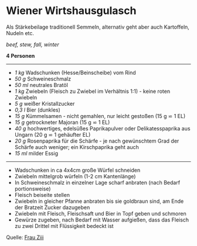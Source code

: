 # Wiener Wirtshausgulasch

Als Stärkebeilage traditionell Semmeln, alternativ geht aber auch Kartoffeln, Nudeln etc.

*beef, stew, fall, winter*

**4 Personen**

---

- *1 kg* Wadschunken (Hesse/Beinscheibe) vom Rind
- *50 g* Schweineschmalz
- *50 ml* neutrales Bratöl
- *1 kg* Zwiebeln (Fleisch zu Zwiebel im Verhältnis 1:1) - keine roten Zwiebeln
- *5 g* weißer Kristallzucker
- *0,3 l* Bier (dunkles)
- *15 g* Kümmelsamen - nicht gemahlen, nur leicht gestoßen (15 g ⋍ 1 EL)
- *15 g* getrockneter Majoran (15 g ⋍ 1 EL)
- *40 g* hochwertiges, edelsüßes Paprikapulver  oder Delikatesspaprika aus Ungarn (20 g ⋍ 1 gehäufter EL)
- *20 g* Rosenpaprika für die Schärfe - je nach gewünschtem Grad der Schärfe auch weniger; ein Kirschpaprika geht auch
- *15 ml* milder Essig


---

- Wadschunken in ca 4x4cm große Würfel schneiden 
- Zwiebeln mittelgrob würfeln (1-2 cm Kantenlänge)
- In Schweineschmalz in einzelner Lage scharf anbraten (nach Bedarf portionsweise)
- Fleisch beiseite stellen
- Zwiebeln in gleicher Pfanne anbraten bis sie goldbraun sind, am Ende der Bratzeit Zucker dazugeben
- Zwiebeln mit Fleisch, Fleischsaft und Bier in Topf geben und schmoren
- Gewürze zugeben, nach Bedarf mit Wasser aufgießen, dass das Fleisch zu zwei Drittel mit Flüssigkeit bedeckt ist


Quelle: [Frau Ziii](https://www.ziiikocht.at/2013/01/wiener-wirtshausgulasch-aus-dem.html)